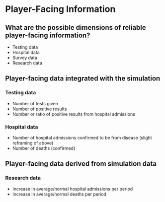 
# Player-Facing Information

## What are the possible dimensions of reliable player-facing information?

- Testing data
- Hospital data
- Survey data
- Research data

## Player-facing data integrated with the simulation

### Testing data
- Number of tests given
- Number of positive results
- Number or ratio of positive results from hospital admissions

### Hospital data
- Number of hospital admissions confirmed to be from disease (slight reframing of above)
- Number of deaths (confirmed)

## Player-facing data derived from simulation data

### Research data
- Increase in average/normal hospital admissions per period
- Increase in average/normal deaths per period

